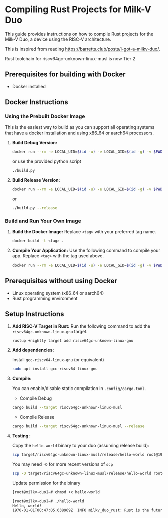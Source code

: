 # Compiling Rust Projects for Milk-V Duo

This guide provides instructions on how to compile Rust projects for the Milk-V Duo, a device using the RISC-V architecture.

This is inspired from reading <https://barretts.club/posts/i-got-a-milkv-duo/>.

Rust toolchain for riscv64gc-unknown-linux-musl is now Tier 2

## Prerequisites for building with Docker

- Docker installed

## Docker Instructions

### Using the Prebuilt Docker Image

This is the easiest way to build as you can support all operating systems that have a docker installation and using x86_64 or aarch64 processors.

1. **Build Debug Version:**

   ```bash
   docker run --rm -e LOCAL_UID=$(id -u) -e LOCAL_GID=$(id -g) -v $PWD:/app ejortega/duo-rust:2.0 cargo build --target riscv64gc-unknown-linux-musl
   ```

   or use the provided python script

   ```bash
   ./build.py
   ```

2. **Build Release Version:**

   ```bash
   docker run --rm -e LOCAL_UID=$(id -u) -e LOCAL_GID=$(id -g) -v $PWD:/app ejortega/duo-rust:2.0 cargo build --target riscv64gc-unknown-linux-musl --release
   ```

   or

   ```bash
   ./build.py --release
   ```

### Build and Run Your Own Image

1. **Build the Docker Image:**
   Replace `<tag>` with your preferred tag name.

   ```bash
   docker build -t <tag> .
   ```

2. **Compile Your Application:**
   Use the following command to compile your app. Replace `<tag>` with the tag used above.

   ```bash
   docker run --rm -e LOCAL_UID=$(id -u) -e LOCAL_GID=$(id -g) -v $PWD:/app <tag> cargo build --target riscv64gc-unknown-linux-musl --release
   ```

## Prerequisites without using Docker

- Linux operating system (x86_64 or aarch64)
- Rust programming environment

## Setup Instructions

1. **Add RISC-V Target in Rust:**
   Run the following command to add the `riscv64gc-unknown-linux-gnu` target.

   ```bash
   rustup +nightly target add riscv64gc-unknown-linux-gnu
   ```

2. **Add dependencies:**

   Install `gcc-riscv64-linux-gnu` (or equivalent)

   ```bash
   sudo apt install gcc-riscv64-linux-gnu
   ```

3. **Compile:**

   You can enable/disable static compilation in `.config/cargo.toml`.

   - Compile Debug

   ```bash
   cargo build --target riscv64gc-unknown-linux-musl
   ```

   - Compile Release

   ```bash
   cargo build --target riscv64gc-unknown-linux-musl --release
   ```

4. **Testing:**

   Copy the `hello-world` binary to your duo (assuming release build):

   ```bash
   scp target/riscv64gc-unknown-linux-musl/release/hello-world root@192.168.42.1:/root/
   ```

   You may need `-O` for more recent versions of `scp`

   ```bash
   scp -O target/riscv64gc-unknown-linux-musl/release/hello-world root@192.168.42.1:/root/
   ```

   Update permission for the binary

   ```bash
   [root@milkv-duo]~# chmod +x hello-world 
   ```

   ```bash
   [root@milkv-duo]~# ./hello-world 
   Hello, world!
   1970-01-01T00:47:05.638969Z  INFO milkv_duo_rust: Rust is the future
   ```
